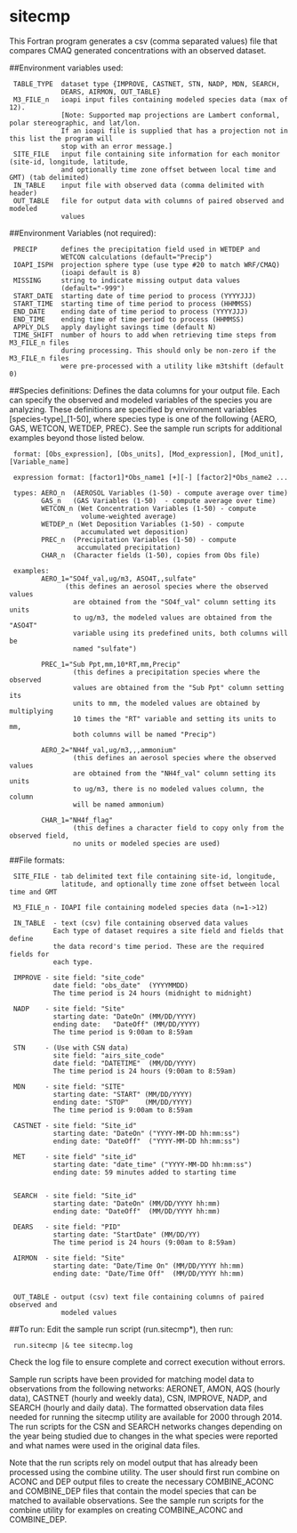 sitecmp
========

This Fortran program generates a csv (comma separated values) file that compares CMAQ generated concentrations with an observed dataset.


##Environment variables used:

```
 TABLE_TYPE  dataset type {IMPROVE, CASTNET, STN, NADP, MDN, SEARCH,
             DEARS, AIRMON, OUT_TABLE}
 M3_FILE_n   ioapi input files containing modeled species data (max of 12). 
             [Note: Supported map projections are Lambert conformal, polar stereographic, and lat/lon.
             If an ioapi file is supplied that has a projection not in this list the program will 
             stop with an error message.]
 SITE_FILE   input file containing site information for each monitor (site-id, longitude, latitude, 
             and optionally time zone offset between local time and GMT) (tab delimited)
 IN_TABLE    input file with observed data (comma delimited with header)
 OUT_TABLE   file for output data with columns of paired observed and modeled
             values
```

##Environment Variables (not required):
```
 PRECIP      defines the precipitation field used in WETDEP and
             WETCON calculations (default="Precip")
 IOAPI_ISPH  projection sphere type (use type #20 to match WRF/CMAQ)
             (ioapi default is 8)
 MISSING     string to indicate missing output data values
             (default="-999")
 START_DATE  starting date of time period to process (YYYYJJJ)
 START_TIME  starting time of time period to process (HHMMSS)
 END_DATE    ending date of time period to process (YYYYJJJ)
 END_TIME    ending time of time period to process (HHMMSS)
 APPLY_DLS   apply daylight savings time (default N)
 TIME_SHIFT  number of hours to add when retrieving time steps from M3_FILE_n files 
             during processing. This should only be non-zero if the M3_FILE_n files
             were pre-processed with a utility like m3tshift (default 0)
```

##Species definitions: 
Defines the data columns for your output file. Each can specify the observed and modeled variables of the species you are analyzing. These definitions are specified by environment variables [species-type]_[1-50], where species type is one of the following {AERO, GAS, WETCON, WETDEP, PREC}. See the sample run scripts for additional examples beyond those listed below.
```
 format: [Obs_expression], [Obs_units], [Mod_expression], [Mod_unit], [Variable_name]
 
 expression format: [factor1]*Obs_name1 [+][-] [factor2]*Obs_name2 ...
 
 types: AERO_n  (AEROSOL Variables (1-50) - compute average over time)
        GAS_n   (GAS Variables (1-50)  - compute average over time)
        WETCON_n (Wet Concentration Variables (1-50) - compute
                  volume-weighted average)
        WETDEP_n (Wet Deposition Variables (1-50) - compute
                  accumulated wet deposition)
        PREC_n  (Precipitation Variables (1-50) - compute
                 accumulated precipitation)
        CHAR_n  (Character fields (1-50), copies from Obs file)
 
 examples:
        AERO_1="SO4f_val,ug/m3, ASO4T,,sulfate"
              (this defines an aerosol species where the observed values
                are obtained from the "SO4f_val" column setting its units
                to ug/m3, the modeled values are obtained from the "ASO4T"
                variable using its predefined units, both columns will be
                named "sulfate")
 
        PREC_1="Sub Ppt,mm,10*RT,mm,Precip"
                (this defines a precipitation species where the observed
                values are obtained from the "Sub Ppt" column setting its
                units to mm, the modeled values are obtained by multiplying
                10 times the "RT" variable and setting its units to mm,
                both columns will be named "Precip")
 
        AERO_2="NH4f_val,ug/m3,,,ammonium"
                (this defines an aerosol species where the observed values
                are obtained from the "NH4f_val" column setting its units
                to ug/m3, there is no modeled values column, the column
                will be named ammonium)
 
        CHAR_1="NH4f_flag"
                (this defines a character field to copy only from the observed field,
                no units or modeled species are used)
```
##File formats:
```
 SITE_FILE - tab delimited text file containing site-id, longitude,
             latitude, and optionally time zone offset between local time and GMT
 
 M3_FILE_n - IOAPI file containing modeled species data (n=1->12)
 
 IN_TABLE  - text (csv) file containing observed data values
           Each type of dataset requires a site field and fields that define
           the data record's time period. These are the required fields for
           each type.
 
 IMPROVE - site field: "site_code"
           date field: "obs_date"  (YYYYMMDD)
           The time period is 24 hours (midnight to midnight)
 
 NADP    - site field: "Site"
           starting date: "DateOn" (MM/DD/YYYY)
           ending date:   "DateOff" (MM/DD/YYYY)
           The time period is 9:00am to 8:59am
 
 STN     - (Use with CSN data)
           site field: "airs_site_code"
           date field: "DATETIME"  (MM/DD/YYYY)
           The time period is 24 hours (9:00am to 8:59am)
 
 MDN     - site field: "SITE"
           starting date: "START" (MM/DD/YYYY)
           ending date: "STOP"    (MM/DD/YYYY)
           The time period is 9:00am to 8:59am
 
 CASTNET - site field: "Site_id"
           starting date: "DateOn" ("YYYY-MM-DD hh:mm:ss")
           ending date: "DateOff"  ("YYYY-MM-DD hh:mm:ss")
 
 MET     - site field" "site_id"
           starting date: "date_time" ("YYYY-MM-DD hh:mm:ss")
           ending date: 59 minutes added to starting time
 
 
 SEARCH  - site field: "Site_id"
           starting date: "DateOn" (MM/DD/YYYY hh:mm)
           ending date: "DateOff"  (MM/DD/YYYY hh:mm)
 
 DEARS   - site field: "PID"
           starting date: "StartDate" (MM/DD/YY)
           The time period is 24 hours (9:00am to 8:59am)
 
 AIRMON  - site field: "Site"
           starting date: "Date/Time On" (MM/DD/YYYY hh:mm)
           ending date: "Date/Time Off"  (MM/DD/YYYY hh:mm)
 
 
 OUT_TABLE - output (csv) text file containing columns of paired observed and
             modeled values
```

##To run:
Edit the sample run script (run.sitecmp*), then run:
```
 run.sitecmp |& tee sitecmp.log
```
Check the log file to ensure complete and correct execution without errors.


Sample run scripts have been provided for matching model data to observations from the following networks: AERONET, AMON, AQS (hourly data), CASTNET (hourly and weekly data), CSN, IMPROVE, NADP, and SEARCH (hourly and daily data).  The formatted observation data files needed for running the sitecmp utility are available for 2000 through 2014.  The run scripts for the CSN and SEARCH networks changes depending on the year being studied due to changes in the what species were reported and what names were used in the original data files.  

Note that the run scripts rely on model output that has already been processed using the combine utility. The user should first run combine on ACONC and DEP output files to create the necessary COMBINE_ACONC and COMBINE_DEP files that contain the model species that can be matched to available observations. See the sample run scripts for the combine utility for examples on creating COMBINE_ACONC and COMBINE_DEP.
